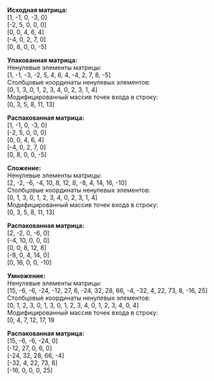 **Исходная матрица:** \
[1, -1, 0, -3, 0] \
[-2, 5, 0, 0, 0] \
[0, 0, 4, 6, 4] \
[-4, 0, 2, 7, 0] \
[0, 8, 0, 0, -5]

**Упакованная матрица:** \
Ненулевые элементы матрицы: \
[1, -1, -3, -2, 5, 4, 6, 4, -4, 2, 7, 8, -5] \
Столбцовые координаты ненулевых элементов: \
[0, 1, 3, 0, 1, 2, 3, 4, 0, 2, 3, 1, 4] \
Модифицированный массив точек входа в строку: \
[0, 3, 5, 8, 11, 13]

**Распакованная матрица:** \
[1, -1, 0, -3, 0] \
[-2, 5, 0, 0, 0] \
[0, 0, 4, 6, 4] \
[-4, 0, 2, 7, 0] \
[0, 8, 0, 0, -5]

**Сложение:** \
Ненулевые элементы матрицы: \
[2, -2, -6, -4, 10, 8, 12, 8, -8, 4, 14, 16, -10] \
Столбцовые координаты ненулевых элементов: \
[0, 1, 3, 0, 1, 2, 3, 4, 0, 2, 3, 1, 4] \
Модифицированный массив точек входа в строку: \
[0, 3, 5, 8, 11, 13]

**Распакованная матрица:** \
[2, -2, 0, -6, 0] \
[-4, 10, 0, 0, 0] \
[0, 0, 8, 12, 8] \
[-8, 0, 4, 14, 0] \
[0, 16, 0, 0, -10]

**Умножение:** \
Ненулевые элементы матрицы: \
[15, -6, -6, -24, -12, 27, 6, -24, 32, 28, 66, -4, -32, 4, 22, 73, 8, -16, 25] \
Столбцовые координаты ненулевых элементов: \
[0, 1, 2, 3, 0, 1, 3, 0, 1, 2, 3, 4, 0, 1, 2, 3, 4, 0, 4] \
Модифицированный массив точек входа в строку: \
[0, 4, 7, 12, 17, 19

**Распакованная матрица:** \
[15, -6, -6, -24, 0] \
[-12, 27, 0, 6, 0] \
[-24, 32, 28, 66, -4] \
[-32, 4, 22, 73, 8] \
[-16, 0, 0, 0, 25]
